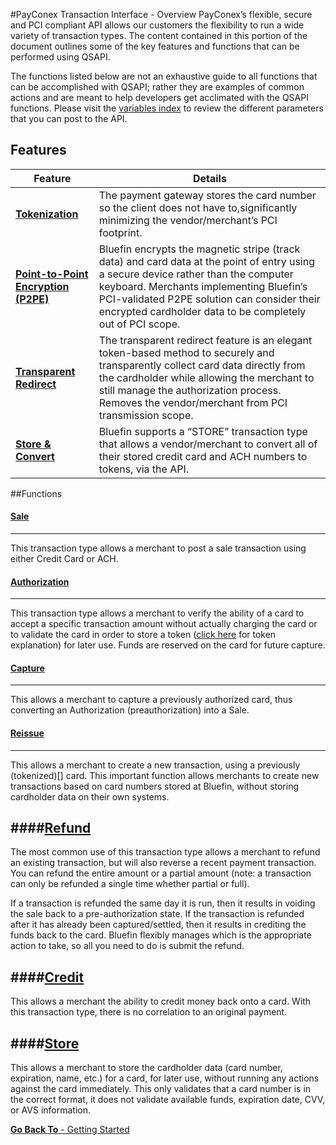 #PayConex Transaction Interface - Overview
PayConex’s flexible, secure and PCI compliant API allows our customers the flexibility to run a wide variety of transaction types. The content contained in this portion of the document outlines some of the key features and functions that can be performed using QSAPI. 

The functions listed below are not an exhaustive guide to all functions that can be accomplished with QSAPI; rather they are examples of common actions and are meant to help developers get acclimated with the QSAPI functions. Please visit the [variables index]() to review the different parameters that you can post to the API.

## Features

Feature| Details
------------- | -------------
[**Tokenization**]() | The payment gateway stores the card number so the client does not have to,significantly minimizing the vendor/merchant’s PCI footprint.
[**Point-to-Point Encryption (P2PE)**]()  | Bluefin encrypts the magnetic stripe (track data) and card data at the point of entry using a secure device rather than the computer keyboard. Merchants implementing Bluefin’s PCI-validated P2PE solution can consider their encrypted cardholder data to be completely out of PCI scope.
[**Transparent Redirect**]() | The transparent redirect feature is an elegant token-based method to securely and transparently collect card data directly from the cardholder while allowing the merchant to still manage the authorization process. Removes the vendor/merchant from PCI transmission scope.
[**Store & Convert**]() | Bluefin supports a “STORE” transaction type that allows a vendor/merchant to convert all of their stored credit card and ACH numbers to tokens, via the API.

##Functions

#### [Sale]()
-----
This transaction type allows a merchant to post a sale transaction using either Credit Card or ACH.

#### [Authorization]()
-----
This transaction type allows a merchant to verify the ability of a card to accept a specific transaction amount without actually charging the card or to validate the card in order to store a token ([click here]() for token explanation) for later use. Funds are reserved on the card for future capture.

#### [Capture]()
-----
This allows a merchant to capture a previously authorized card, thus converting an Authorization (preauthorization)
into a Sale.

#### [Reissue]()
-----
This allows a merchant to create a new transaction, using a previously (tokenized)[] card. This important function allows merchants to create new transactions based on card numbers stored at Bluefin, without storing cardholder data on their own systems.

####[Refund]()
-----
The most common use of this transaction type allows a merchant to refund an existing transaction, but will also reverse a recent payment transaction. You can refund the entire amount or a partial amount (note: a transaction can only be refunded a single time whether partial or full). 

If a transaction is refunded the same day it is run, then it results in voiding the sale back to a pre-authorization state. If the transaction is refunded after it has already been captured/settled, then it results in crediting the funds back to the card. Bluefin flexibly manages which is the appropriate action to take, so all you need to do is submit the refund.

####[Credit]()
-----
This allows a merchant the ability to credit money back onto a card. With this transaction type, there is no correlation to an original payment.

####[Store]()
-----
This allows a merchant to store the cardholder data (card number, expiration, name, etc.) for a card, for later use, without running any actions against the card immediately. This only validates that a card number is in the correct format, it does not validate available funds, expiration date, CVV, or AVS information.

[**Go Back To** - Getting Started](/getting-started.md)
